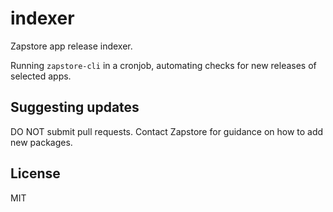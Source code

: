 # indexer

Zapstore app release indexer.

Running `zapstore-cli` in a cronjob, automating checks for new releases of selected apps.

## Suggesting updates

DO NOT submit pull requests. Contact Zapstore for guidance on how to add new packages.

## License

MIT